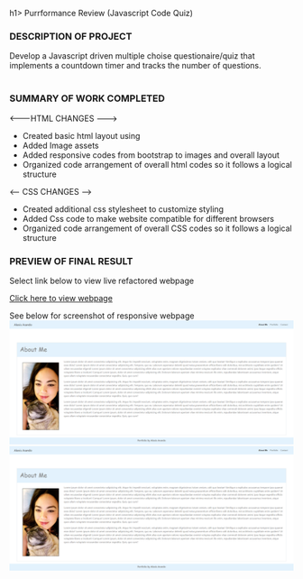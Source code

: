 h1> Purrformance Review (Javascript Code Quiz)</h1>
<p></p>
<h3>DESCRIPTION OF PROJECT</h3>
Develop a Javascript driven multiple choise questionaire/quiz that implements a countdown timer and tracks the number of questions.
<br><br>
<h3>SUMMARY OF WORK COMPLETED</h3>

<---HTML CHANGES --->
- Created basic html layout using 
- Added Image assets 
- Added responsive codes from bootstrap to images and overall layout
- Organized code arrangement of overall html codes so it follows a logical structure

<-- CSS CHANGES -->
- Created additional css stylesheet to customize styling 
- Added Css code to make website compatible for different browsers
- Organized code arrangement of overall CSS codes so it follows a logical structure
</p><p></p>

<h3>PREVIEW OF FINAL RESULT</h3>
<p>

Select link below to view live refactored webpage

<a href="https://lex4736.github.io/Responsive-Portfolio/"> Click here to view webpage </a>
<p>
See below for screenshot of responsive webpage
<br>
<img src="https://github.com/lex4736/Responsive-Portfolio/blob/master/Assets/Screenshot.png" alt="Code Quiz Main Page">
<br>
<img src="https://github.com/lex4736/Responsive-Portfolio/blob/master/Assets/Screenshot.png" alt="Code Quiz Questions Sample">